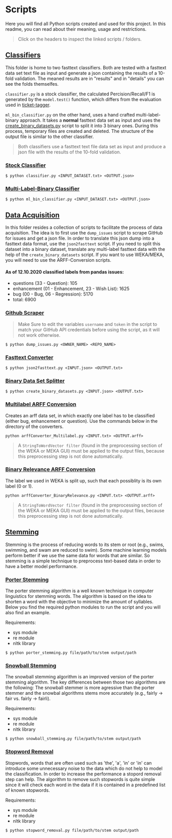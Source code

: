 # Scripts
Here you will find all Python scripts created and used for this project. In this readme, you can read about their meaning, usage and restrictions. 
>Click on the headers to inspect the linked scripts / folders.

## [Classifiers](./classifiers)
This folder is home to two fasttext classifiers. Both are tested with a fasttext data set text file as input and generate a json containing the results of a 10-fold validation. The meaned results are in "results" and in "details" you can see the folds themselfes.

`classifier.py` is a stock classifier, the calculated Percision/Recall/F1 is generated by the `model.test()` function, which differs from the evaluation used in [ticket-tagger](https://github.com/rafaelkallis/ticket-tagger/tree/master/src). 

`ml_bin_classifier.py` on the other hand, uses a hand crafted multi-label-binary approach. It takes a **normal** fasttext data set as input and uses the [create_binary_datasets.py](./data_acquisition/create_binary_datasets.py) script to split it into 3 binary ones. During this process, temporary files are created and deleted. The structure of the output file is similar to the other classifier.
 >Both classifiers use a fasttext text file data set as input and produce a json file with the results of the 10-fold validation.

### [Stock Classifier](./classifiers/classifier.py)
    $ python classifier.py <INPUT_DATASET.txt> <OUTPUT.json>

### [Multi-Label-Binary Classifier](./classifiers/ml_bin_classifier.py)
    $ python ml_bin_classifier.py <INPUT_DATASET.txt> <OUTPUT.json>

## [Data Acquisition](./data_acquisition)

In this folder resides a collection of scripts to facilitate the process of data acquisition. 
The idea is to first use the `dump_issues` script to scrape GitHub for issues and get a json file.
In order to translate this json dump into a fasttext data format, use the `json2fasttext` script.
If you need to split this dataset into a binary dataset, translate any multi-label fasttext data with the help of the `create_binary_datasets` script.
If you want to use WEKA/MEKA, you will need to use the ARFF-Conversion scripts.  
#### **As of 12.10.2020 classified labels from pandas issues:**
- questions (33 - Question): 105
- enhancement (01 - Enhancement, 23 - Wish List): 1625
- bug (00 - Bug, 06 - Regression): 5170
- total: 6900

### [Github Scraper](./data_acquisition/dump_issues.py)

 >Make Sure to edit the variables `username` and `token` in the script to match your GitHub API credentials before using the script, as it will not work otherwise.
        
    $ python dump_issues.py <OWNER_NAME> <REPO_NAME>

### [Fasttext Converter](./data_acquisition/json2fasttext.py)
    $ python json2fasttext.py <INPUT.json> <OUTPUT.txt>

### [Binary Data Set Splitter](./data_acquisition/create_binary_datasets.py)
    $ python create_binary_datasets.py <INPUT.json> <OUTPUT.txt>


### [Multilabel ARFF Conversion](./data_acquisition/arffConverter_Multilabel.py)

Creates an arff data set, in which exactly one label has to be classified
(either bug, enhancement or question). Use the commands below in the directory of the converters.

```
python arffConverter_Multilabel.py <INPUT.txt> <OUTPUT.arff>
```
> A `StringToWordVector filter` (found in the preprocessing section of the WEKA or MEKA GUI) must be applied to the 
output files, because this preprocessing step is not done automatically.


### [Binary Relevance ARFF Conversion](./data_acquisition/arffConverter_BinaryRelevance.py)
The label we used in WEKA is split up, such 
that each possiblity is its own label (0 or 1).

```
python arffConverter_BinaryRelevance.py <INPUT.txt> <OUTPUT.arff>
```
> A `StringToWordVector filter` (found in the preprocessing section of the WEKA or MEKA GUI) must be applied to the 
output files, because this preprocessing step is not done automatically.

## [Stemming](./stemming)
Stemming is the process of reducing words to its stem or root (e.g., swims, swimming, and swam are reduced to swim). Some machine learning models perform better if we use the same data for words that are similar. So stemming is a simple technique to preprocess text-based data in order to have a better model performance.

### [Porter Stemming](./stemming/porter_stemming.py)
The porter stemming algorithm is a well known technique in computer linguistics for stemming words. The algorithm is based on the idea to shorten a word with the objective to minimize the amount of syllables. Below you find the required python modules to run the script and you will also find an example.

Requirements:
  - sys module
  - re module
  - nltk library

```
$ python porter_stemming.py file/path/to/stem output/path
```

### [Snowball Stemming](./stemming/snowball_stemming.py)
The snowball stemming algorithm is an improved version of the porter stemming algorithm. The key differences between those two algorithms are the following: The snowball stemmer is more agressive than the porter stemmer and the snowbal algorithms stems more accurately (e.g., fairly -> fair vs. fairly -> fairli).

Requirements:
  - sys module
  - re module
  - nltk library

```
$ python snowball_stemming.py file/path/to/stem output/path
```

### [Stopword Removal](./stemming/stopword_removal.py)
Stopwords, words that are often used such as 'the', 'a', 'in' or 'in' can introduce some unnecessary noise to the data which do not help to model the classification. In order to increase the performance a stopord removal step can help. The algorithm to remove such stopwords is quite simple since it will check each word in the data if it is contained in a predefined list of known stopwords.

Requirements:
  - sys module
  - re module
  - nltk library

```
$ python stopword_removal.py file/path/to/stem output/path
```

